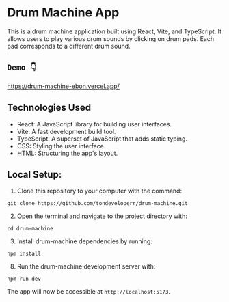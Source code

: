 # Drum Machine App

This is a drum machine application built using React, Vite, and TypeScript. It allows users to play various drum sounds by clicking on drum pads. Each pad corresponds to a different drum sound.

## `Demo 👇`
https://drum-machine-ebon.vercel.app/

## Technologies Used

- React: A JavaScript library for building user interfaces.
- Vite: A fast development build tool.
- TypeScript: A superset of JavaScript that adds static typing.
- CSS: Styling the user interface.
- HTML: Structuring the app's layout.
  
## Local Setup:

1. Clone this repository to your computer with the command:

```
git clone https://github.com/tondeveloperr/drum-machine.git
```

2. Open the terminal and navigate to the project directory with:

```
cd drum-machine
```

3. Install drum-machine dependencies by running:

```
npm install
```
8. Run the drum-machine development server with:

```
npm run dev
```
The app will now be accessible at `http://localhost:5173`.
